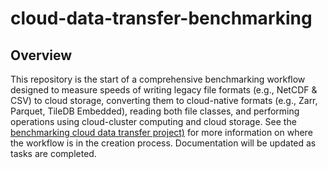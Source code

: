 # cloud-data-transfer-benchmarking
## Overview
This repository is the start of a comprehensive benchmarking workflow designed to measure speeds of writing legacy file formats (e.g., NetCDF & CSV) to cloud storage, converting them to cloud-native formats (e.g., Zarr, Parquet, TileDB Embedded), reading both file classes, and performing operations using cloud-cluster computing and cloud storage. See the [benchmarking cloud data transfer project)](https://github.com/parallelworks/issues/issues/1196) for more information on where the workflow is in the creation process. Documentation will be updated as tasks are completed.

